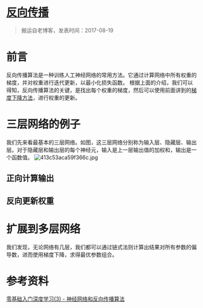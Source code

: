 # [反向传播](https://github.com/zzy131250/gitblog/issues/23)

> 搬运自老博客，发表时间：2017-08-19

# 前言
反向传播算法是一种训练人工神经网络的常用方法。它通过计算网络中所有权重的梯度，并对权重进行迭代更新，以最小化损失函数。
根据上面的介绍，我们可以得知，反向传播算法的关键，是找出每个权重的梯度，然后可以使用前面讲到的[梯度下降方法](https://github.com/zzy131250/gitblog/issues/21)，进行权重的更新。

# 三层网络的例子
我们先来看最基本的三层网络。如图，这三层网络分别称为输入层、隐藏层、输出层。对于隐藏层和输出层的每个神经元，输入是上一层输出值的加权和，输出是一个函数值。
![413c53aca59f366c.jpg](https://github.com/zzy131250/gitblog/assets/7437470/c35b1efd-482b-4bda-95b6-2682ce7ea7cc)

## 正向计算输出

## 反向更新权重

# 扩展到多层网络
我们发现，无论网络有几层，我们都可以通过链式法则计算出结果对所有参数的偏导数，进而使用梯度下降，求得最优参数组合。

# 参考资料
[零基础入门深度学习(3) - 神经网络和反向传播算法](https://www.zybuluo.com/hanbingtao/note/476663)